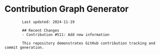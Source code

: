 # Contribution Graph Generator
            
            Last updated: 2024-11-19
            
            ## Recent Changes
            - Contribution #511: Add new information
            
            This repository demonstrates GitHub contribution tracking and commit generation.
        